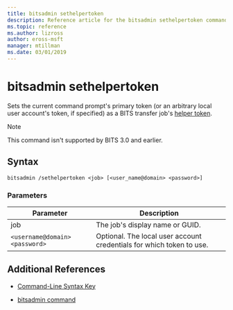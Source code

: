 ```yaml
---
title: bitsadmin sethelpertoken
description: Reference article for the bitsadmin sethelpertoken command, which sets the current command prompt's primary token (or an arbitrary local user account's token, if specified) as a BITS transfer job's helper token.
ms.topic: reference
ms.author: lizross
author: eross-msft
manager: mtillman
ms.date: 03/01/2019
---
```


# bitsadmin sethelpertoken

Sets the current command prompt's primary token (or an arbitrary local user account's token, if specified) as a BITS transfer job's [helper token](/windows/win32/bits/helper-tokens-for-bits-transfer-jobs).

> [!NOTE]
> This command isn't supported by BITS 3.0 and earlier.

## Syntax

```
bitsadmin /sethelpertoken <job> [<user_name@domain> <password>]
```

### Parameters

| Parameter | Description |
| --------- | ----------- |
| job | The job's display name or GUID. |
| `<username@domain>` `<password>` | Optional. The local user account credentials for which token to use. |

## Additional References

- [Command-Line Syntax Key](command-line-syntax-key.md)

- [bitsadmin command](bitsadmin.md)
